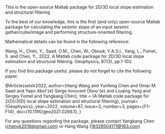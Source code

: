 This is the open-source Matlab package for 2D/3D local slope estimation and structural filtering

To the best of our knowledge, this is the first (and only) open-source Matlab package for calculating the seismic slope of an input seismic gather/cube/image and performing structure-oriented filtering.

Mathematical details can be found in the following reference: 

Wang, H., Chen, Y., Saad, O.M., Chen, W., Oboué, Y.A.S.I., Yang, L., Fomel, S. and Chen, Y., 2022. A Matlab code package for 2D/3D local slope estimation and structural filtering. Geophysics, 87(3), pp.1-102.


If you find this package useful, please do not forget to cite the following paper. 

@Article{seistr2022,
  author={Hang Wang and Yunfeng Chen and Omar M. Saad and Yapo Abol\'{e} Serge Innocent Obou\'{e} and Liuqing Yang and Sergey Fomel and Yangkang Chen},
  title = {A Matlab code package for 2{D}/3{D} local slope estimation and structural filtering},
  journal={Geophysics},
  year=2022,
  volume=87,
  issue=3,
  number=3,
  pages={F1–F14},
  doi={10.1190/geo2021.0266.1},
}

For any questions regarding the package, please contact Yangkang Chen (chenyk2016@gmail.com) or Hang Wang (18328504171@163.com) 




